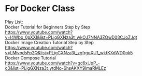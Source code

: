 # For Docker Class  
Play List:  
Docker Tutorial for Beginners Step by Step  
https://www.youtube.com/watch?v=I4Wbo_0pXXI&list=PLigGXNza3t_wkOJ7NNA3ZQwD03CJoZJqt  
Docker Image Creation Tutorial Step by Step  
https://www.youtube.com/watch?v=LMivodsFp2Q&list=PLigGXNza3t_zgfrguXU1_wktKXdWD0pk5  
Docker Compose Tutorial  
https://www.youtube.com/watch?v=gc6xUpP_-c0&list=PLigGXNza3t_ytdNo-6hsAKXY9ImaRMLEz  
